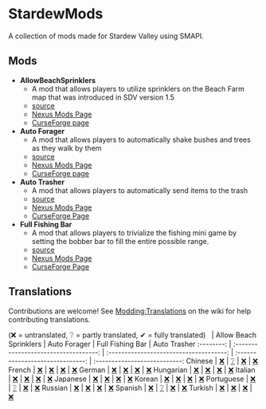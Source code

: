 ﻿# StardewMods

A collection of mods made for Stardew Valley using SMAPI.

## Mods

- **AllowBeachSprinklers**
  - A mod that allows players to utilize sprinklers on the Beach Farm map that was introduced in SDV version 1.5
  - [source](./src/AllowBeachSprinklers)
  - [Nexus Mods Page](https://www.nexusmods.com/stardewvalley/mods/7629)
  - [CurseForge page](https://www.curseforge.com/stardewvalley/mods/allow-beach-sprinklers)
- **Auto Forager**
  - A mod that allows players to automatically shake bushes and trees as they walk by them
  - [source](./src/AutoForager)
  - [Nexus Mods Page](https://www.nexusmods.com/stardewvalley/mods/7736)
  - [CurseForge page](https://www.curseforge.com/stardewvalley/mods/auto-forager)
- **Auto Trasher**
  - A mod that allows players to automatically send items to the trash
  - [source](./src/AutoTrasher)
  - [Nexus Mods Page](https://www.nexusmods.com/stardewvalley/mods/23663)
  - [CurseForge Page](https://www.curseforge.com/stardewvalley/mods/?????)
- **Full Fishing Bar**
  - A mod that allows players to trivialize the fishing mini game by setting the bobber bar to fill the entire possible range.
  - [source](./src/FullFishingBar)
  - [Nexus Mods Page](https://www.nexusmods.com/stardewvalley/mods/23006)
  - [CurseForge Page](https://www.curseforge.com/stardewvalley/mods/full-fishing-bar)

## Translations

Contributions are welcome! See [Modding:Translations](https://stardewvalleywiki.com/Modding:Translations)
on the wiki for help contributing translations.

(❌ = untranslated, ❔ = partly translated, ✔ = fully translated)
&nbsp;     | Allow Beach Sprinklers                | Auto Forager                            | Full Fishing Bar                 | Auto Trasher
:--------: | :-----------------------------------: | :-------------------------------------: | :------------------------------: | :---------------------------:
Chinese    | [❌](./src/AllowBeachSprinklers/i18n) | [❔](./src/AutoForager/i18n/zh.json)    | [❌](./src/FullFishingBar/i18n) | [❌](./src/AutoTrasher/i18n)
French     | [❌](./src/AllowBeachSprinklers/i18n) | [❌](./src/AutoForager/i18n)           | [❌](./src/FullFishingBar/i18n)  | [❌](./src/AutoTrasher/i18n)
German     | [❌](./src/AllowBeachSprinklers/i18n) | [❌](./src/AutoForager/i18n)           | [❌](./src/FullFishingBar/i18n)  | [❌](./src/AutoTrasher/i18n)
Hungarian  | [❌](./src/AllowBeachSprinklers/i18n) | [❌](./src/AutoForager/i18n)           | [❌](./src/FullFishingBar/i18n)  | [❌](./src/AutoTrasher/i18n)
Italian    | [❌](./src/AllowBeachSprinklers/i18n) | [❌](./src/AutoForager/i18n)           | [❌](./src/FullFishingBar/i18n)  | [❌](./src/AutoTrasher/i18n)
Japanese   | [❌](./src/AllowBeachSprinklers/i18n) | [❌](./src/AutoForager/i18n)           | [❌](./src/FullFishingBar/i18n)  | [❌](./src/AutoTrasher/i18n)
Korean     | [❌](./src/AllowBeachSprinklers/i18n) | [❌](./src/AutoForager/i18n)           | [❌](./src/FullFishingBar/i18n)  | [❌](./src/AutoTrasher/i18n)
Portuguese | [❌](./src/AllowBeachSprinklers/i18n) | [❔](./src/AutoForager/i18n/pt-BR.json) | [❌](./src/FullFishingBar/i18n) | [❌](./src/AutoTrasher/i18n)
Russian    | [❌](./src/AllowBeachSprinklers/i18n) | [❌](./src/AutoForager/i18n)           | [❌](./src/FullFishingBar/i18n)  | [❌](./src/AutoTrasher/i18n)
Spanish    | [❌](./src/AllowBeachSprinklers/i18n) | [❔](./src/AutoForager/i18n/es.json)    | [❌](./src/FullFishingBar/i18n) | [❌](./src/AutoTrasher/i18n)
Turkish    | [❌](./src/AllowBeachSprinklers/i18n) | [❌](./src/AutoForager/i18n)           | [❌](./src/FullFishingBar/i18n)  | [❌](./src/AutoTrasher/i18n)
